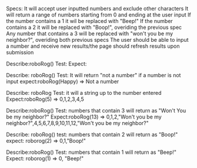 Specs:
It will accept user inputted numbers and exclude other characters
It will return a range of numbers starting from 0 and ending at the user input
If the number contains a 1 it wil be replaced with "Beep!"
If the number contains a 2 it will be replaced with "Boop!", overiding the previous spec
Any number that contains a 3 will be replaced with "won't you be my neighbor?", overiding both previous specs
The user should be able to input a number and receive new results/the page should refresh results upon submission

Describe:roboRog()
Test:
Expect:


Describe: roboRog()
Test: It will return "not a number" if a number is not input
expect:roboRog(Happy) => Not a number

Describe: roboRog
Test: it will a string up to the number entered
Expect:roboRog(5) => 0,1,2,3,4,5

Describe:roboRog()
Test: numbers that contain 3 will return as "Won't You be my neighbor?"
Expect:roboRog(13) => 0,1,2,"Won't you be my neighbor?",4,5,6,7,8,9,10,11,12,"Won't you be my neighbor?"

Describe: roboRog()
test: numbers that contain 2 will return as "Boop!"
expect: roborog(2) => 0,1,"Boop!"


Describe:roboRog()
Test: numbers that contain 1 will return as "Beep!"
Expect: roborog(1) => 0, "Beep!"
